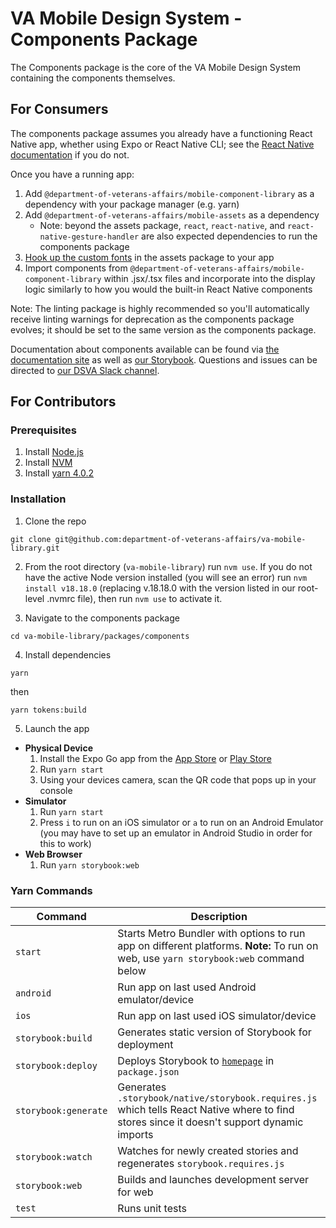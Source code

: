 # VA Mobile Design System - Components Package

The Components package is the core of the VA Mobile Design System containing the components themselves.

## For Consumers
The components package assumes you already have a functioning React Native app, whether using Expo or React Native CLI; see the [React Native documentation](https://reactnative.dev/docs/environment-setup) if you do not.

Once you have a running app:
1. Add `@department-of-veterans-affairs/mobile-component-library` as a dependency with your package manager (e.g. yarn)
2. Add `@department-of-veterans-affairs/mobile-assets` as a dependency
    - Note: beyond the assets package, `react`, `react-native`, and `react-native-gesture-handler` are also expected dependencies to run the components package
3. [Hook up the custom fonts](https://blog.logrocket.com/adding-custom-fonts-react-native/) in the assets package to your app
4. Import components from `@department-of-veterans-affairs/mobile-component-library` within .jsx/.tsx files and incorporate into the display logic similarly to how you would the built-in React Native components

Note: The linting package is highly recommended so you'll automatically receive linting warnings for deprecation as the components package evolves; it should be set to the same version as the components package.

Documentation about components available can be found via [the documentation site](https://department-of-veterans-affairs.github.io/va-mobile-app/design/Intro) as well as [our Storybook](https://department-of-veterans-affairs.github.io/va-mobile-library/). Questions and issues can be directed to [our DSVA Slack channel](https://dsva.slack.com/archives/C05HF9ULKJ4).

## For Contributors

### Prerequisites

1. Install [Node.js](https://nodejs.org/en)
2. Install [NVM](https://github.com/nvm-sh/nvm)
3. Install [yarn 4.0.2](https://yarnpkg.com/getting-started/install)

### Installation

1. Clone the repo

```
git clone git@github.com:department-of-veterans-affairs/va-mobile-library.git
```

2. From the root directory (`va-mobile-library`) run `nvm use`. If you do not have the active Node version installed (you will see an error) run `nvm install v18.18.0` (replacing v.18.18.0 with the version listed in our root-level .nvmrc file), then run `nvm use` to activate it.

3. Navigate to the components package

```
cd va-mobile-library/packages/components
```

4. Install dependencies

```
yarn
```
then
```
yarn tokens:build
```

5. Launch the app

- **Physical Device**
  1. Install the Expo Go app from the [App Store](https://itunes.apple.com/app/apple-store/id982107779) or [Play Store](https://play.google.com/store/apps/details?id=host.exp.exponent&referrer=www)
  2. Run `yarn start`
  3. Using your devices camera, scan the QR code that pops up in your console
- **Simulator**
  1. Run `yarn start`
  2. Press `i` to run on an iOS simulator or `a` to run on an Android Emulator (you may have to set up an emulator in Android Studio in order for this to work)
- **Web Browser**
  1. Run `yarn storybook:web`

### Yarn Commands

| Command              | Description |
| -------------------- | ----------- |
| `start`              | Starts Metro Bundler with options to run app on different platforms. **Note:** To run on web, use `yarn storybook:web` command below |
| `android `           | Run app on last used Android emulator/device |
| `ios`                | Run app on last used iOS simulator/device |
| `storybook:build`    | Generates static version of Storybook for deployment |
| `storybook:deploy`   | Deploys Storybook to [`homepage`](https://department-of-veterans-affairs.github.io/va-mobile-library) in `package.json` |
| `storybook:generate` | Generates `.storybook/native/storybook.requires.js` which tells React Native where to find stores since it doesn't support dynamic imports |
| `storybook:watch`    | Watches for newly created stories and regenerates `storybook.requires.js` |
| `storybook:web`      | Builds and launches development server for web |
| `test`               | Runs unit tests |
